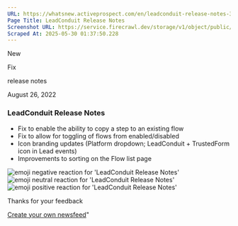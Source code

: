 ```yaml
---
URL: https://whatsnew.activeprospect.com/en/leadconduit-release-notes-36
Page Title: LeadConduit Release Notes
Screenshot URL: https://service.firecrawl.dev/storage/v1/object/public/media/screenshot-7ff8e34a-4597-41f3-9fe9-1110a75fecb3.png
Scraped At: 2025-05-30 01:37:50.228
---
```

New





Fix






release notes



August 26, 2022

### LeadConduit Release Notes

- Fix to enable the ability to copy a step to an existing flow
- Fix to allow for toggling of flows from enabled/disabled
- Icon branding updates (Platform dropdown; LeadConduit + TrustedForm icon in Lead events)
- Improvements to sorting on the Flow list page

![emoji negative reaction for 'LeadConduit Release Notes'](https://app.getbeamer.com/images/emojiNeg.svg)![emoji neutral reaction for 'LeadConduit Release Notes'](https://app.getbeamer.com/images/emojiNeut.svg)![emoji positive reaction for 'LeadConduit Release Notes'](https://app.getbeamer.com/images/emojiPos.svg)

Thanks for your feedback

[Create your own newsfeed](https://www.getbeamer.com/?ref=watermark_MErKJCnu12412_public&company=ActiveProspect&watermarkRef=create&utm_term=MErKJCnu12412&utm_content=ActiveProspect&utm_source=standalone&utm_medium=footer&utm_campaign=create)"

